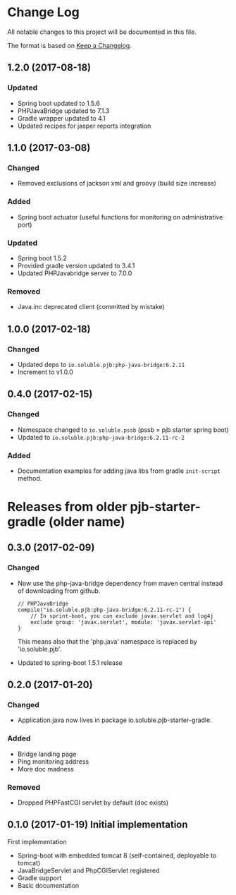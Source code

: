 # Change Log

All notable changes to this project will be documented in this file.

The format is based on [Keep a Changelog](http://keepachangelog.com/).

## 1.2.0 (2017-08-18)

### Updated

  - Spring boot updated to 1.5.6
  - PHPJavaBridge updated to 7.1.3
  - Gradle wrapper updated to 4.1
  - Updated recipes for jasper reports integration

## 1.1.0 (2017-03-08) 

### Changed

  - Removed exclusions of jackson xml and groovy (build size increase)

### Added 

  - Spring boot actuator (useful functions for monitoring on administrative port)
  
### Updated

  - Spring boot 1.5.2
  - Provided gradle version updated to 3.4.1
  - Updated PHPJavabridge server to 7.0.0

### Removed

  - Java.inc deprecated client (committed by mistake)

## 1.0.0 (2017-02-18) 

### Changed

  - Updated deps to `io.soluble.pjb:php-java-bridge:6.2.11`
  - Increment to v1.0.0

## 0.4.0 (2017-02-15) 

### Changed

  - Namespace changed to `io.soluble.pssb` (pssb = pjb starter spring boot)
  - Updated to `io.soluble.pjb:php-java-bridge:6.2.11-rc-2`

### Added

  - Documentation examples for adding java libs from gradle `init-script` method.


# Releases from older pjb-starter-gradle (older name)

## 0.3.0 (2017-02-09) 

### Changed

  - Now use the php-java-bridge dependency from maven central instead
    of downloading from github. 
    
    ```
    // PHPJavaBridge
    compile("io.soluble.pjb:php-java-bridge:6.2.11-rc-1") {
        // In sprint-boot, you can exclude javax.servlet and log4j
        exclude group: 'javax.servlet', module: 'javax.servlet-api'
    }
    ```
    
    This means also that the 'php.java' namespace is replaced by 'io.soluble.pjb'.

  - Updated to spring-boot 1.5.1 release

## 0.2.0 (2017-01-20) 

### Changed

  - Application.java now lives in package io.soluble.pjb-starter-gradle.

### Added

  - Bridge landing page
  - Ping monitoring address
  - More doc madness

### Removed

  - Dropped PHPFastCGI servlet by default (doc exists)

  

## 0.1.0 (2017-01-19) Initial implementation

First implementation

  - Spring-boot with embedded tomcat 8 (self-contained, deployable to tomcat)
  - JavaBridgeServlet and PhpCGIServlet registered
  - Gradle support
  - Basic documentation
  



